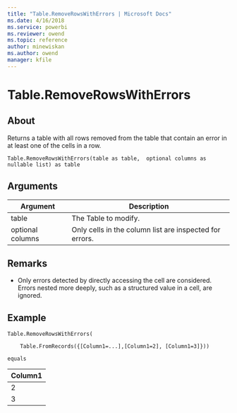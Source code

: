 ```yaml
---
title: "Table.RemoveRowsWithErrors | Microsoft Docs"
ms.date: 4/16/2018
ms.service: powerbi
ms.reviewer: owend
ms.topic: reference
author: minewiskan
ms.author: owend
manager: kfile
---
```

# Table.RemoveRowsWithErrors

  
## About  
Returns a table with all rows removed from the table that contain an error in at least one of the cells in a row.  
  
```  
Table.RemoveRowsWithErrors(table as table,  optional columns as nullable list) as table  
```  
  
## Arguments  
  
|Argument|Description|  
|------------|---------------|  
|table|The Table to modify.|  
|optional columns|Only cells in the column list are inspected for errors.|  
  
## <a name="__toc360789515"></a>Remarks  
  
-   Only errors detected by directly accessing the cell are considered. Errors nested more deeply, such as a structured value in a cell, are ignored.  
  
## Example  
  
```  
Table.RemoveRowsWithErrors(  
  
    Table.FromRecords({[Column1=...],[Column1=2], [Column1=3]}))  
  
equals  
```  
  
|Column1|  
|-----------|  
|2|  
|3|  
  
